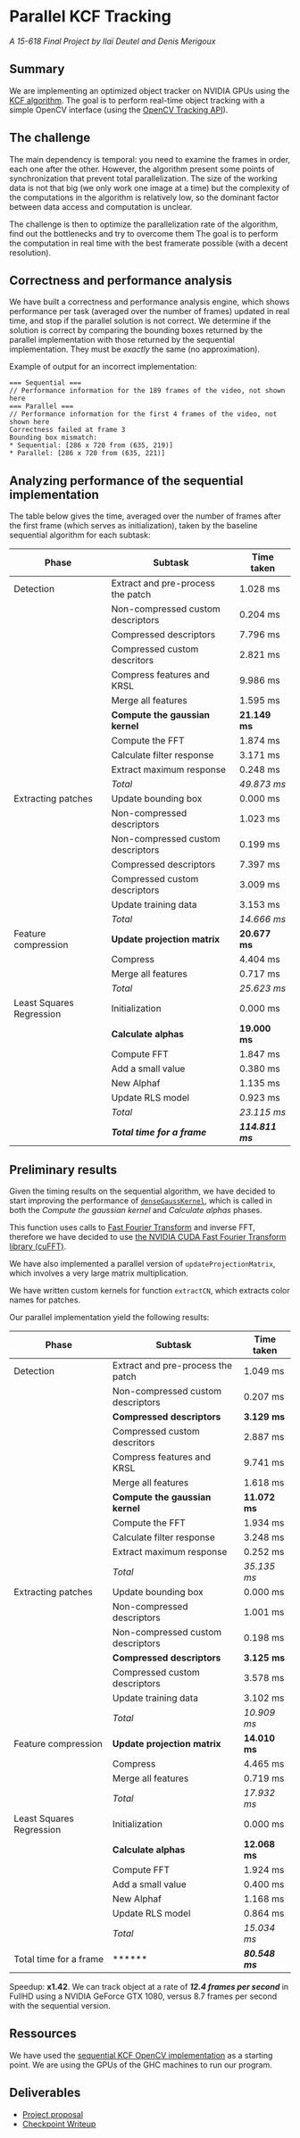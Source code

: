# Parallel KCF Tracking
_A 15-618 Final Project by Ilaï Deutel and Denis Merigoux_

## Summary

We are implementing an optimized object tracker on NVIDIA GPUs using the [KCF algorithm](http://home.isr.uc.pt/~pedromartins/Publications/henriques_eccv2012.pdf). The goal is to perform real-time object tracking with a simple OpenCV interface (using the [OpenCV Tracking API](http://docs.opencv.org/trunk/d9/df8/group__tracking.html)).

## The challenge

The main dependency is temporal: you need to examine the frames in order, each one after the other. However, the algorithm present some points of synchronization that prevent total parallelization. The size of the working data is not that big (we only work one image at a time) but the complexity of the computations in the algorithm is relatively low, so the dominant factor between data access and computation is unclear.

The challenge is then to optimize the parallelization rate of the algorithm, find out the bottlenecks and try to overcome them The goal is to perform the computation in real time with the best framerate possible (with a decent resolution).

## Correctness and performance analysis

We have built a correctness and performance analysis engine, which shows performance per task (averaged over the number of frames) updated in real time, and stop if the parallel solution is not correct. We determine if the solution is correct by comparing the bounding boxes returned by the parallel implementation with those returned by the sequential implementation. They must be *exactly* the same (no approximation).

Example of output for an incorrect implementation:
```
=== Sequential ===
// Performance information for the 189 frames of the video, not shown here
=== Parallel ===
// Performance information for the first 4 frames of the video, not shown here
Correctness failed at frame 3
Bounding box mismatch:
* Sequential: [286 x 720 from (635, 219)]
* Parallel: [286 x 720 from (635, 221)]
```

## Analyzing performance of the sequential implementation

The table below gives the time, averaged over the number of frames after the first frame (which serves as initialization), taken by the baseline sequential algorithm for each subtask:

| Phase | Subtask | Time taken |
|--------------------------|-------------------------------------|-----------------|
| Detection | Extract and pre-process the patch | 1.028 ms |
|  | Non-compressed custom descriptors | 0.204 ms |
|  | Compressed descriptors | 7.796 ms |
|  | Compressed custom descritors | 2.821 ms |
|  | Compress features and KRSL | 9.986 ms |
|  | Merge all features | 1.595 ms |
|  | **Compute the gaussian kernel** | **21.149 ms** |
|  | Compute the FFT | 1.874 ms |
|  | Calculate filter response | 3.171 ms |
|  | Extract maximum response | 0.248 ms |
|  | *Total* | *49.873 ms* |
| Extracting patches | Update bounding box | 0.000 ms |
|  | Non-compressed descriptors | 1.023 ms |
|  | Non-compressed custom descriptors | 0.199 ms |
|  | Compressed descriptors | 7.397 ms |
|  | Compressed custom descriptors | 3.009 ms |
|  | Update training data | 3.153 ms |
|  | *Total* | *14.666 ms* |
| Feature compression | **Update projection matrix** | **20.677 ms** |
|  | Compress | 4.404 ms |
|  | Merge all features | 0.717 ms |
|  | *Total* | *25.623 ms* |
| Least Squares Regression | Initialization | 0.000 ms |
|  | **Calculate alphas** | **19.000 ms** |
|  | Compute FFT | 1.847 ms |
|  | Add a small value | 0.380 ms |
|  | New Alphaf | 1.135 ms |
|  | Update RLS model | 0.923 ms |
|  | *Total* | *23.115 ms* |
|  | ***Total time for a frame*** | ***114.811 ms*** |

## Preliminary results

Given the timing results on the sequential algorithm, we have decided to start improving the performance of [`denseGaussKernel`](https://github.com/denismerigoux/GPU-tracking/blob/master/src/trackerKCF.cpp), which is called in both the _Compute the gaussian kernel_ and _Calculate alphas_ phases.

This function uses calls to [Fast Fourier Transform](https://en.wikipedia.org/wiki/Fast_Fourier_transform) and inverse FFT, therefore we have decided to use [the NVIDIA CUDA Fast Fourier Transform library (cuFFT)](https://developer.nvidia.com/cufft).

We have also implemented a parallel version of `updateProjectionMatrix`, which involves a very large matrix multiplication.

We have written custom kernels for function `extractCN`, which extracts color names for patches.

Our parallel implementation yield the following results:

| Phase | Subtask | Time taken |
|--------------------------|-------------------------------------|-----------------|
| Detection | Extract and pre-process the patch | 1.049 ms |
|  | Non-compressed custom descriptors | 0.207 ms |
|  | **Compressed descriptors** | **3.129 ms** |
|  | Compressed custom descritors | 2.887 ms |
|  | Compress features and KRSL | 9.741 ms |
|  | Merge all features | 1.618 ms |
|  | **Compute the gaussian kernel** | **11.072 ms** |
|  | Compute the FFT | 1.934 ms |
|  | Calculate filter response | 3.248 ms |
|  | Extract maximum response | 0.252 ms |
|  | *Total* | *35.135 ms* |
| Extracting patches | Update bounding box | 0.000 ms |
|  | Non-compressed descriptors | 1.001 ms |
|  | Non-compressed custom descriptors | 0.198 ms |
|  | **Compressed descriptors** | **3.125 ms** |
|  | Compressed custom descriptors | 3.578 ms |
|  | Update training data | 3.102 ms |
|  | *Total* | *10.909 ms* |
| Feature compression | **Update projection matrix** | **14.010 ms** |
|  | Compress | 4.465 ms |
|  | Merge all features | 0.719 ms |
|  | *Total* | *17.932 ms* |
| Least Squares Regression | Initialization | 0.000 ms |
|  | **Calculate alphas** | **12.068 ms** |
|  | Compute FFT | 1.924 ms |
|  | Add a small value | 0.400 ms |
|  | New Alphaf | 1.168 ms |
|  | Update RLS model | 0.864 ms |
|  | *Total* | *15.034 ms* |
| Total time for a frame | ****** | ***80.548 ms*** |

Speedup: **x1.42**. We can track object at a rate of ***12.4 frames per second*** in FullHD using a NVIDIA GeForce GTX 1080, versus 8.7 frames per second with the sequential version.

## Ressources

We have used the [sequential KCF OpenCV implementation](http://docs.opencv.org/trunk/d2/dff/classcv_1_1TrackerKCF.html) as a starting point. We are using the GPUs of the GHC machines to run our program.


## Deliverables
* [Project proposal](https://github.com/denismerigoux/GPU-tracking/raw/master/proposal/proposal.pdf)
* [Checkpoint Writeup](https://github.com/denismerigoux/GPU-tracking/raw/master/checkpoint/checkpoint.pdf)
